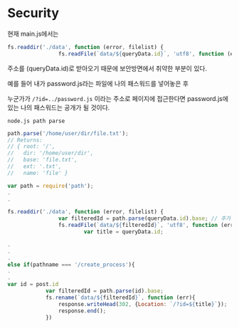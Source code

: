 # Security

현재 main.js에서는

```jsx
fs.readdir('./data', function (error, filelist) {
                fs.readFile(`data/${queryData.id}`, 'utf8', function (err, description) {
```

주소를 (queryData.id)로 받아오기 때문에 보안방면에서 취약한 부분이 있다.

예를 들어 내가 password.js라는 파일에 나의 패스워드를 넣어놓은 후 

누군가가  `/?id=../password.js` 이라는 주소로 페이지에 접근한다면 password.js에 있는 나의 패스워드는 공개가 될 것이다.

`node.js path parse`

```jsx
path.parse('/home/user/dir/file.txt');
// Returns:
// { root: '/',
//   dir: '/home/user/dir',
//   base: 'file.txt',
//   ext: '.txt',
//   name: 'file' }
```

```jsx
var path = require('path');
.
.

fs.readdir('./data', function (error, filelist) {
                var filteredId = path.parse(queryData.id).base; // 추가해준다.
                fs.readFile(`data/${filteredId}`, 'utf8', function (err, description) {
                        var title = queryData.id;

.
.
.
else if(pathname === '/create_process'){
.
.
var id = post.id
            var filteredId = path.parse(id).base;
            fs.rename(`data/${filteredId}`, function (err){
                response.writeHead(302, {Location: `/?id=${title}`});
                response.end();
            })
```